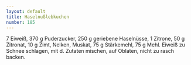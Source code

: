 ```yaml
---
layout: default
title: Haselnußlebkuchen
number: 185
---
```


7 Eiweiß, 370 g Puderzucker, 250 g geriebene Haselnüsse, 1 Zitrone, 50 g Zitronat, 10 g Zimt, Nelken, Muskat, 75 g Stärkemehl, 75 g Mehl.
Eiweiß zu Schnee schlagen, mit d. Zutaten mischen, auf Oblaten, nicht zu rasch backen.
